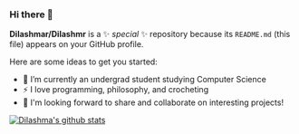 ### Hi there 👋


**Dilashmar/Dilashmr** is a ✨ _special_ ✨ repository because its `README.md` (this file) appears on your GitHub profile.

Here are some ideas to get you started:

- 🌱 I’m currently an undergrad student studying Computer Science
- ⚡  I love programming, philosophy, and crocheting
- 👯 I'm looking forward to share and collaborate on interesting projects!

[![Dilashma's github stats](https://github-readme-stats.vercel.app/api?username=Dilashmar&count_private=true&show_icons=true&theme=radical&hide_rank=false)](https://github.com/anuraghazra/github-readme-stats)
